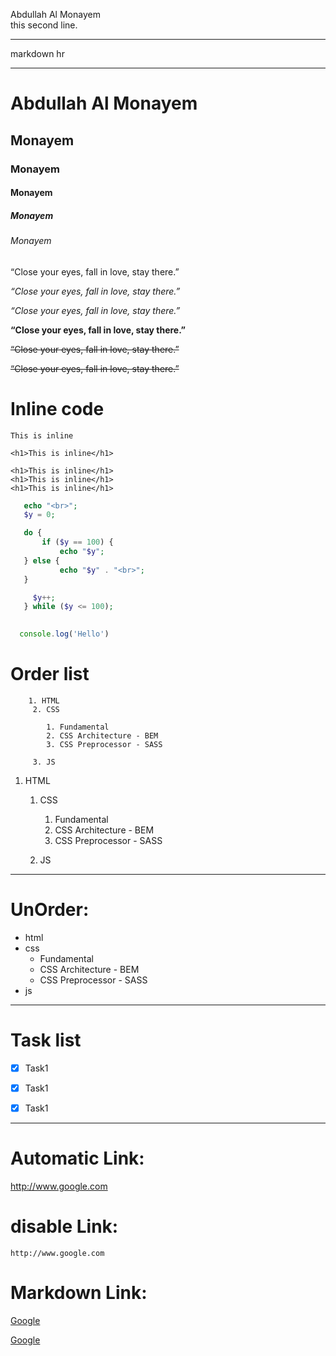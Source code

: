<!-- comment markdoen -->

Abdullah Al Monayem <br>
this second line.
<hr>
markdown hr <br>

---
# Abdullah Al Monayem

## Monayem
### Monayem
#### Monayem
##### Monayem
###### Monayem

<P>
“Close your eyes, fall in love, stay there.”
</P>

<i>“Close your eyes, fall in love, stay there.”
 </i>

 _“Close your eyes, fall in love, stay there.”_  


 __“Close your eyes, fall in love, stay there.”__

 <del> “Close your eyes, fall in love, stay there.” </del>

 ~~“Close your eyes, fall in love, stay there.”~~

 # Inline code

 `This is inline`       

 `<h1>This is inline</h1>`

 ``` 
 <h1>This is inline</h1>
 <h1>This is inline</h1>
 <h1>This is inline</h1>

 ```

 ``` php
    echo "<br>";
    $y = 0;

    do {
        if ($y == 100) {
            echo "$y";
    } else {
            echo "$y" . "<br>";
    }

      $y++;
    } while ($y <= 100);

 ```

 ```javascript
   
   console.log('Hello')

 ```

# Order list

 ```
     1. HTML
      2. CSS

         1. Fundamental
         2. CSS Architecture - BEM
         3. CSS Preprocessor - SASS

      3. JS
```

1. HTML   
      1. CSS   

         1. Fundamental
         2. CSS Architecture - BEM
         3. CSS Preprocessor - SASS     

      2. JS
   
---


# UnOrder:

 - html
 - css
   - Fundamental
   - CSS Architecture - BEM
   - CSS Preprocessor - SASS
 - js


   
---

# Task list

-[X] Task1  
-[X] Task1  
-[X] Task1  


---

# Automatic Link:

http://www.google.com   


# disable  Link:

`http://www.google.com`   


# Markdown   Link:

<!-- [title](link) -->   

[Google]([link](http://www.google.com))




<!-- All link here -->   

[Google][Website link]


[Website link]:http://www.google.com







